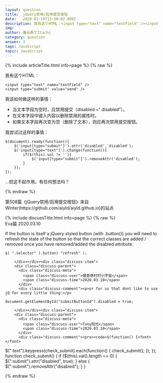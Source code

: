 ```yaml
---
layout: question
title:  jQuery禁用/启用提交按钮
date:   2020-03-10T13:30:02.000Z
description: 我有这个HTML：<input type="text" name="textField" /><input type="submit" value=...
img: 
author: 番长斯丁Itachi
category: question
answer: 3
tags: JavaScript
topic: JavaScript
---
```

<div class="article-root">
  <div class="article">
    {% include articleTitle.html info=page %}
    {% raw %}
    <div class="article-content"><p><font style="vertical-align: inherit;"><font style="vertical-align: inherit;">我有这个HTML：</font></font></p>

<pre><code>&lt;input type="text" name="textField" /&gt;<font></font>
&lt;input type="submit" value="send" /&gt;<font></font>
</code></pre>

<p><font style="vertical-align: inherit;"><font style="vertical-align: inherit;">我该如何做这样的事情：</font></font></p>

<ul>
<li><font style="vertical-align: inherit;"><font style="vertical-align: inherit;">当文本字段为空时，应禁用提交（disabled =“ disabled”）。</font></font></li>
<li><font style="vertical-align: inherit;"><font style="vertical-align: inherit;">在文本字段中键入内容以删除禁用的属性时。</font></font></li>
<li><font style="vertical-align: inherit;"><font style="vertical-align: inherit;">如果文本字段再次变为空（删除了文本），则应再次禁用提交按钮。</font></font></li>
</ul>

<p><font style="vertical-align: inherit;"><font style="vertical-align: inherit;">我尝试过这样的事情：</font></font></p>

<pre><code>$(document).ready(function(){<font></font>
    $('input[type="submit"]').attr('disabled','disabled');<font></font>
    $('input[type="text"]').change(function(){<font></font>
        if($(this).val != ''){<font></font>
            $('input[type="submit"]').removeAttr('disabled');<font></font>
        }<font></font>
    });<font></font>
});<font></font>
</code></pre>

<p><font style="vertical-align: inherit;"><font style="vertical-align: inherit;">…但这不起作用。</font><font style="vertical-align: inherit;">有任何想法吗？</font></font></p></div>
    {% endraw %}
  </div>
  <p class="winter_mark">第508篇《jQuery禁用/启用提交按钮》来自Winter(https://github.com/aiyld/aiyld.github.io)的站点</p>
  <div class="discuss-wrapper">
    {% include discussTitle.html info=page %}
    {% raw %}
    <div class="discuss-list">
    <div class="discuss-item">
        <div class="discuss-parent">
          <div class="discuss-meta">
            <span class="discuss-user">Eva猿</span>
            <span class="discuss-time">2020.03.10</span>
          </div>
          <div class="discuss-comment"><p>If the button is itself a jQuery styled button (with .button()) you will need to refresh the state of the button so that the correct classes are added / removed once you have removed/added the disabled attribute.</p>

<pre><code>$( ".selector" ).button( "refresh" );
</code></pre></div>
        </div></div><div class="discuss-item">
        <div class="discuss-parent">
          <div class="discuss-meta">
            <span class="discuss-user">理查德村村小宇宙</span>
            <span class="discuss-time">2020.03.10</span>
          </div>
          <div class="discuss-comment"><p>or for us that dont like to use jQ for every little thing:</p>

<pre><code>document.getElementById("submitButtonId").disabled = true;
</code></pre></div>
        </div></div><div class="discuss-item">
        <div class="discuss-parent">
          <div class="discuss-meta">
            <span class="discuss-user">Tony阳光</span>
            <span class="discuss-time">2020.03.10</span>
          </div>
          <div class="discuss-comment"><pre><code>$(function() {<font></font>
  $(":text").keypress(check_submit).each(function() {<font></font>
    check_submit();<font></font>
  });<font></font>
});<font></font>
<font></font>
function check_submit() {<font></font>
  if ($(this).val().length == 0) {<font></font>
    $(":submit").attr("disabled", true);<font></font>
  } else {<font></font>
    $(":submit").removeAttr("disabled");<font></font>
  }<font></font>
}<font></font>
</code></pre></div>
        </div></div>
    </div>
    {% endraw %}
  </div>
<div>
